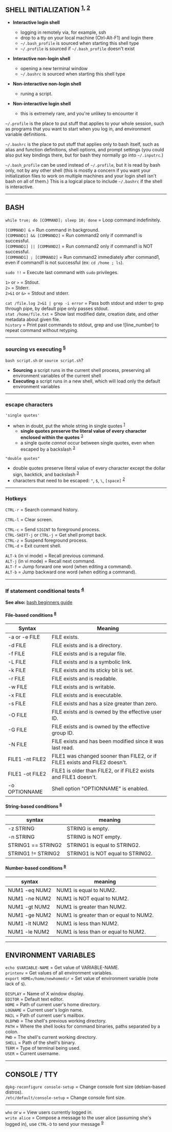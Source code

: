 ## SHELL INITIALIZATION <sup>[1], [2]</sup> 

- **Interactive login shell**
  - logging in remotely via, for example, ssh
  - drop to a tty on your local machine (Ctrl-Alt-F1) and login there
  - `~/.bash_profile` is sourced when starting this shell type
  - `~/.profile` is sourced if `~/.bash_profile` doesn't exist

- **Interactive non-login shell**
  - opening a new terminal window
  - `~/.bashrc` is sourced when starting this shell type

- **Non-interactive non-login shell**
  - runing a script.

- **Non-interactive login shell**
  - this is extremely rare, and you're unlikey to encounter it

`~/.profile` is the place to put stuff that applies to your whole session, such as programs that you want to start when you log in, and environment variable definitions.  

`~/.bashrc` is the place to put stuff that applies only to bash itself, such as alias and function definitions, shell options, and prompt settings (you could also put key bindings there, but for bash they normally go into `~/.inputrc`.)  

`~/.bash_profile` can be used instead of `~/.profile`, but it is read by bash only, not by any other shell (this is mostly a concern if you want your initialization files to work on multiple machines and your login shell isn't bash on all of them.) This is a logical place to include `~/.bashrc` if the shell is interactive.  


---
## BASH

`while true; do [COMMAND]; sleep 10; done` = Loop command indefinitely.  

`[COMMAND] &`              = Run command in background.    
`[COMMAND1] && [COMMAND2]` = Run command2 only if command1 is successful.    
`[COMMAND1] || [COMMAND2]` = Run command2 only if command1 is NOT successful.    
`[COMMAND1] ; [COMMAND2]`  = Run command2 immediately after command1, even if command1 is not successful (ex: `cd /home ; ls`).  

`sudo !!` = Execute last command with `sudo` privileges.  

`1>` or `>`    = Stdout.    
`2>`           = Stderr.    
`2>&1` or `&>` = Stdout and stderr.  

`cat /file.log 2>&1 | grep -i error` = Pass both stdout and stderr to grep through pipe, by default pipe only passes stdout.    
`stat /home/file.txt`                = Show last modified date, creation date, and other metadata about given file.    
`history` = Print past commands to stdout, grep and use ![line_number] to repeat command without retyping.    

---
### sourcing vs executing <sup>[5]</sup> 

`bash script.sh` or `source script.sh`?
- **Sourcing** a script runs in the current shell process, preserving all environment variables of the current shell
- **Executing** a script runs in a new shell, which will load only the default environment variables 

---
### escape characters

`'single quotes'`
- when in doubt, put the whole string in single quotes <sup>[1]</sup> 
  - **single quotes preserve the literal value of every character enclosed within the quotes** <sup>[3]</sup> 
  - a single quote *cannot* occur between single quotes, even when escaped by a backslash <sup>[3]</sup> 

`"double quotes"`
- double quotes preserve literal value of every character except the dollar sign, backtick, and backslash <sup>[3]</sup> 
- characters that need to be escaped: `"`, `$`, `\`, `[space]` <sup>[2]</sup> 

---
### Hotkeys

`CTRL-r` = Search command history.    

`CTRL-l` = Clear screen.  

`CTRL-c` = Send `SIGINT` to foreground process.    
`CTRL-SHIFT-j` or `CTRL-j` = Get shell prompt back.    
`CTRL-z` = Suspend foreground process.    
`CTRL-d` = Exit current shell.    

`ALT-k` (in vi mode) = Recall previous command.    
`ALT-j` (in vi mode) = Recall next command.    
`ALT-f` = Jump forward one word  (when editing a command).  
`ALT-b` = Jump backward one word (when editing a command).  

---
### If statement conditional tests <sup>[4]</sup> 

**See also:** [bash beginners guide](http://tldp.org/LDP/Bash-Beginners-Guide/html/sect_07_01.html)

#### File-based conditions <sup>[8]</sup> 

| Syntax          | Meaning                                                                    |
|-----------------|----------------------------------------------------------------------------|
| -a or -e FILE   | FILE exists.                                                               |
| -d FILE         | FILE exists and is a directory.                                            |
| -f FILE         | FILE exists and is a regular file.                                         |
| -L FILE         | FILE exists and is a symbolic link.                                        |
| -k FILE         | FILE exists and its sticky bit is set.                                     |
| -r FILE         | FILE exists and is readable.                                               |
| -w FILE         | FILE exists and is writable.                                               |
| -x FILE         | FILE exists and is executable.                                             |
| -s FILE         | FILE exists and has a size greater than zero.                              |
| -O FILE         | FILE exists and is owned by the effective user ID.                         |
| -G FILE         | FILE exists and is owned by the effective group ID.                        |
| -N FILE         | FILE exists and has been modified since it was last read.                  |
| FILE1 -nt FILE2 | FILE1 was changed sooner than FILE2, or if FILE1 exists and FILE2 doesn't. |
| FILE1 -ot FILE2 | FILE1 is older than FILE2, or if FILE2 exists and FILE1 doesn't.           |
| -o OPTIONNAME   | Shell option "OPTIONNAME" is enabled.                                      |

#### String-based conditions <sup>[8]</sup> 

| syntax             | meaning                          |
|--------------------|----------------------------------|
| -z STRING          | STRING is empty.                 |
| -n STRING          | STRING is NOT empty.             |
| STRING1 == STRING2 | STRING1 is equal to STRING2.     | 
| STRING1 != STRING2 | STRING1 is NOT equal to STRING2. |

#### Number-based conditions <sup>[8]</sup> 

| syntax             | meaning                                |
|--------------------|----------------------------------------|
| NUM1 -eq NUM2      | NUM1 is equal to NUM2.                 |
| NUM1 -ne NUM2      | NUM1 is NOT equal to NUM2.             |
| NUM1 -gt NUM2      | NUM1 is greater than NUM2.             | 
| NUM1 -ge NUM2      | NUM1 is greater than or equal to NUM2. |
| NUM1 -lt NUM2      | NUM1 is less than NUM2.                | 
| NUM1 -le NUM2      | NUM1 is less than or equal to NUM2.    |


---
## ENVIRONMENT VARIABLES

`echo $VARIABLE-NAME`          = Get value of VARIABLE-NAME.  
`printenv`                     = Get values of all environment variables.    
`export HOME=/home/newhomedir` = Set value of environment variable (note lack of `$`).
 
`DISPLAY` = Name of X window display.    
`EDITOR`  = Default text editor.    
`HOME`    = Path of current user's home directory.    
`LOGNAME` = Current user's login name.    
`MAIL`    = Path of current user's mailbox.    
`OLDPWD`  = The shell's previous working directory.    
`PATH`    = Where the shell looks for command binaries, paths separated by a colon.    
`PWD`     = The shell's current working directory.    
`SHELL`   = Path of the shell's binary.    
`TERM`    = Type of terminal being used.    
`USER`    = Current username.  


---
## CONSOLE / TTY

`dpkg-reconfigure console-setup`    = Change console font size (debian-based distros).  
`/etc/default/console-setup`        = Change console font size.    

---
`who` or `w`  = View users currently logged in.    
`write alice` = Compose a message to the user alice (assuming she's logged in), use `CTRL-D` to send your message <sup>[9]</sup>   

[1]: https://stackoverflow.com/questions/15783701/which-characters-need-to-be-escaped-when-using-bash#20053121  
[2]: https://www.shellscript.sh/escape.html  
[3]: http://tldp.org/LDP/Bash-Beginners-Guide/html/sect_03_03.html  
[4]: http://tldp.org/LDP/Bash-Beginners-Guide/html/sect_07_01.html  
[5]: https://superuser.com/questions/176783/what-is-the-difference-between-executing-a-bash-script-vs-sourcing-it/176788#176788   
[6]: https://medium.com/@abhinavkorpal/bash-profile-vs-bashrc-c52534a787d3   
[7]: https://askubuntu.com/questions/879364/differentiate-interactive-login-and-non-interactive-non-login-shell  
[8]: https://linuxacademy.com/blog/linux/conditions-in-bash-scripting-if-statements/
[9]: https://www.tecmint.com/send-a-message-to-logged-users-in-linux-terminal/  
